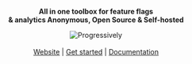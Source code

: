 <div align="center">
 <p><strong>All in one toolbox for feature flags <br/>& analytics
Anonymous, Open Source & Self-hosted</strong></p>
 <img src="https://github.com/progressively-crew/progressively/assets/3874873/d3c331b1-25b2-41e9-a622-084b9e23fa7b" alt="Progressively"/>
</div>

<br />

<div align="center">
 <a href="https://progressively.app/" target="_blank" rel="noopener noreferrer">Website</a> | 
 <a href="https://dashboard.progressively.app/" target="_blank" rel="noopener noreferrer">Get started</a> | 
 <a href="https://docs.progressively.app/" target="_blank" rel="noopener noreferrer">Documentation</a>
</div>
